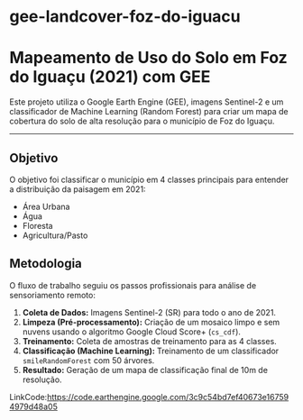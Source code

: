 # gee-landcover-foz-do-iguacu

# Mapeamento de Uso do Solo em Foz do Iguaçu (2021) com GEE

Este projeto utiliza o Google Earth Engine (GEE), imagens Sentinel-2 e um classificador de Machine Learning (Random Forest) para criar um mapa de cobertura do solo de alta resolução para o município de Foz do Iguaçu.

---

## Objetivo
O objetivo foi classificar o município em 4 classes principais para entender a distribuição da paisagem em 2021:
* Área Urbana
* Água
* Floresta
* Agricultura/Pasto

## Metodologia
O fluxo de trabalho seguiu os passos profissionais para análise de sensoriamento remoto:
1.  **Coleta de Dados:** Imagens Sentinel-2 (SR) para todo o ano de 2021.
2.  **Limpeza (Pré-processamento):** Criação de um mosaico limpo e sem nuvens usando o algoritmo Google Cloud Score+ (`cs_cdf`).
3.  **Treinamento:** Coleta de amostras de treinamento para as 4 classes.
4.  **Classificação (Machine Learning):** Treinamento de um classificador `smileRandomForest` com 50 árvores.
5.  **Resultado:** Geração de um mapa de classificação final de 10m de resolução.


LinkCode:https://code.earthengine.google.com/3c9c54bd7ef40673e167594979d48a05
